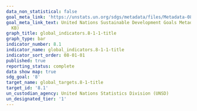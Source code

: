 ```yaml
---
data_non_statistical: false
goal_meta_link: 'https://unstats.un.org/sdgs/metadata/files/Metadata-08-01-01.pdf '
goal_meta_link_text: United Nations Sustainable Development Goals Metadata (PDF 232
  KB)
graph_title: global_indicators.8-1-1-title
graph_type: bar
indicator_number: 8.1
indicator_name: global_indicators.8-1-1-title
indicator_sort_order: 08-01-01
published: true
reporting_status: complete
data show map: true
sdg_goal: '8'
target_name: global_targets.8-1-title
target_id: '8.1'
un_custodian_agency: United Nations Statistics Division (UNSD)
un_designated_tier: '1'
---
```

